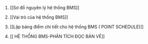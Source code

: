 1.  [[Sơ đồ nguyên lý hệ thống BMS]]

2. [[Vai trò của hệ thống BMS]]

3. [[Lập bảng điểm chi tiết cho hệ thống BMS ( POINT SCHEDULE)]]

4. [[ HỆ THỐNG BMS-PHÂN TÍCH ĐỌC BẢN VẼ]]
